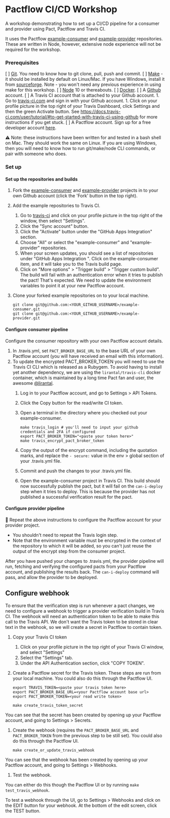 # Pactflow CI/CD Workshop

A workshop demonstrating how to set up a CI/CD pipeline for a consumer and provider using Pact, Pactflow and Travis CI.

It uses the Pactflow [example-consumer][example-consumer] and [example-provider][example-provider] repositories. These are written in Node, however, extensive node experience will not be required for the workshop.

### Prerequisites

[ ] [Git](https://git-scm.com/book/en/v2/Getting-Started-Installing-Git). You need to know how to git clone, pull, push and commit.
[ ] [Make](https://www.gnu.org/software/make/manual/make.html) - it should be installed by default on Linux/Mac. If you have Windows, install it from [sourceforge](http://gnuwin32.sourceforge.net/packages/make.htm). Note - you won't need any previous experience in using make for this workshop.
[ ] [Node](https://nodejs.org/) 10 or thereabouts.
[ ] [Docker](https://www.docker.com/products/docker-desktop).
[ ] A [Github](http://github.com/) account.
[ ] A Travis CI account that is attached to your Github account.
    1. Go to [travis-ci.com][travis-ci] and sign in with your Github account.
    1. Click on your profile picture in the top right of your Travis Dashboard, click Settings and then the green Activate button. See https://docs.travis-ci.com/user/tutorial/#to-get-started-with-travis-ci-using-github for more instructions if you get stuck.
[ ] A Pactflow account. Sign up for a free developer account [here](https://pactflow.io/pricing/).

:warning: Note: these instructions have been written for and tested in a bash shell on Mac. They should work the same on Linux. If you are using Windows, then you will need to know how to run git/make/node CLI commands, or pair with someone who does.

### Set up

#### Set up the repositories and builds

1. Fork the [example-consumer][example-consumer] and [example-provider][example-provider] projects in to your own Github account (click the 'Fork' button in the top right).
1. Add the example repositories to Travis CI.
    1. Go to [travis-ci][travis-ci] and click on your profile picture in the top right of the window, then select "Settings".
    1. Click the "Sync account" button.
    1. Click the "Activate" button under the "GitHub Apps Integration" section.
    1. Choose "All" or select the "example-consumer" and "example-provider" repositories.
    1. When your screen updates, you should see a list of repositories under "GitHub Apps Integration
". Click on the example-consumer item, and it will take you to the Travis build page.
    1. Click on "More options" > "Trigger build" > "Trigger custom build". The build will fail with an authentication error when it tries to publish the pact! That's expected. We need to update the environment variables to point it at your new Pactflow account.
1. Clone your forked example repositories on to your local machine.

    ```
    git clone git@github.com:<YOUR_GITHUB_USERNAME>/example-consumer.git
    git clone git@github.com:<YOUR_GITHUB_USERNAME>/example-provider.git
    ```

#### Configure consumer pipeline

Configure the consumer repository with your own Pactflow account details.

1. In .travis.yml, set `PACT_BROKER_BASE_URL` to the base URL of your own Pactflow account (you will have received an email with this information).
1. To update the encrypted PACT_BROKER_TOKEN you will need to use the Travis CI CLI which is released as a Rubygem. To avoid having to install yet another dependency, we are using the `lirantal/travis-cli` docker container, which is maintained by a long time Pact fan and user, the awesome [@lirantal](https://github.com/lirantal).
    1. Log in to your Pactflow account, and go to Settings > API Tokens.
    1. Click the Copy button for the read/write CI token.
    1. Open a terminal in the directory where you checked out your example-consumer.

        ```
        make travis_login # you'll need to input your github credentials and 2FA if configured
        export PACT_BROKER_TOKEN="<paste your token here>"
        make travis_encrypt_pact_broker_token
        ```
    1. Copy the output of the encrypt command, including the quotation marks, and replace the `- secure:` value in the env > global section of your .travis.yml file.
    1. Commit and push the changes to your .travis.yml file.
    1. Open the example-consumer project in Travis CI. This build should now successfully publish the pact, but it will fail on the `can-i-deploy` step when it tries to deploy. This is because the provider has not published a successful verification result for the pact.

#### Configure provider pipeline

:repeat: Repeat the above instructions to configure the Pactflow account for your provider project.

* You shouldn't need to repeat the Travis login step.
* Note that the environment variable must be encrypted in the context of the repository to which it will be added, so you can't just reuse the output of the encrypt step from the consumer project.

After you have pushed your changes to .travis.yml, the provider pipeline will run, fetching and verifying the configured pacts from your Pactflow account, and publishing the results back. The `can-i-deploy` command will pass, and allow the provider to be deployed.

## Configure webhook

To ensure that the verification step is run whenever a pact changes, we need to configure a webhook to trigger a provider verification build in Travis CI. The webhook will need an authentication token to be able to make this call to the Travis API. We don't want the Travis token to be stored in clear text in the webhook, so we will create a secret in Pactflow to contain token.

1. Copy your Travis CI token
    1. Click on your profile picture in the top right of your Travis CI window, and select "Settings"
    1. Select the "Settings" tab.
    1. Under the API Authentication section, click "COPY TOKEN".

1. Create a Pactflow secret for the Travis token. These steps are run from your local machine. You could also do this through the Pactflow UI.

    ```
    export TRAVIS_TOKEN=<paste your travis token here>
    export PACT_BROKER_BASE_URL=<your Pactflow account base url>
    export PACT_BROKER_TOKEN=<your read write token>

    make create_travis_token_secret
    ```

You can see that the secret has been created by opening up your Pactflow account, and going to Settings > Secrets.

1. Create the webhook (requires the `PACT_BROKER_BASE_URL` and `PACT_BROKER_TOKEN` from the previous step to be still set). You could also do this through the Pactflow UI.

   ```
   make create_or_update_travis_webhook
   ```

You can see that the webhook has been created by opening up your Pactflow account, and going to Settings > Webhooks.

1. Test the webhook.

You can either do this though the Pactflow UI or by running `make test_travis_webhook`.

To test a webhook through the UI, go to Settings > Webhooks and click on the EDIT button for your webhook. At the bottom of the edit screen, click the TEST button.



[example-consumer]: https://github.com/pactflow/example-consumer
[example-provider]: https://github.com/pactflow/example-provider
[travis-ci]: https://travis-ci.com
